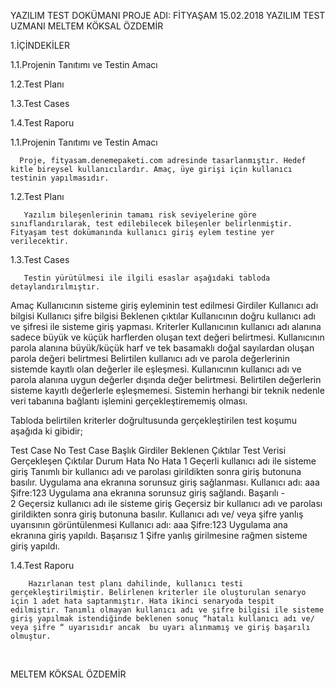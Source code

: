 

YAZILIM TEST DOKÜMANI
PROJE ADI: FİTYAŞAM
15.02.2018
YAZILIM TEST UZMANI
MELTEM KÖKSAL ÖZDEMİR












1.İÇİNDEKİLER

1.1.Projenin Tanıtımı ve Testin Amacı
	
1.2.Test Planı 

1.3.Test Cases

1.4.Test Raporu
 



1.1.Projenin Tanıtımı ve Testin Amacı

      Proje, fityasam.denemepaketi.com adresinde tasarlanmıştır. Hedef kitle bireysel kullanıcılardır. Amaç, üye girişi için kullanıcı testinin yapılmasıdır.



1.2.Test Planı

       Yazılım bileşenlerinin tamamı risk seviyelerine göre sınıflandırılarak, test edilebilecek bileşenler belirlenmiştir. Fityaşam test dokümanında kullanıcı giriş eylem testine yer verilecektir.



1.3.Test Cases

       Testin yürütülmesi ile ilgili esaslar aşağıdaki tabloda detaylandırılmıştır.


Amaç	Kullanıcının sisteme giriş eyleminin test edilmesi
Girdiler	Kullanıcı adı bilgisi
Kullanıcı şifre bilgisi
Beklenen çıktılar	Kullanıcının doğru kullanıcı adı ve şifresi ile sisteme giriş yapması.
Kriterler	Kullanıcının kullanıcı adı alanına sadece büyük ve küçük harflerden oluşan text değeri belirtmesi. 
Kullanıcının parola alanına büyük/küçük harf ve tek basamaklı doğal sayılardan oluşan parola değeri belirtmesi Belirtilen kullanıcı adı ve parola değerlerinin sistemde kayıtlı olan değerler ile eşleşmesi.
Kullanıcının kullanıcı adı ve parola alanına uygun değerler dışında değer belirtmesi.
Belirtilen değerlerin sisteme kayıtlı değerlerle eşleşmemesi. Sistemin herhangi bir teknik nedenle veri tabanına bağlantı işlemini gerçekleştirememiş olması. 




Tabloda belirtilen kriterler doğrultusunda gerçekleştirilen test koşumu aşağıda ki gibidir;

Test Case No	Test Case Başlık	Girdiler	Beklenen 
Çıktılar	Test Verisi	Gerçekleşen
Çıktılar	Durum	Hata No	Hata
1	Geçerli kullanıcı adı ile sisteme giriş	Tanımlı bir kullanıcı adı ve parolası girildikten sonra giriş butonuna basılır.	Uygulama ana ekranına sorunsuz giriş sağlanması.	Kullanıcı adı: aaa
Şifre:123	Uygulama ana ekranına sorunsuz giriş sağlandı.	Başarılı	-	
2	Geçersiz kullanıcı adı ile sisteme giriş	Geçersiz bir kullanıcı adı ve parolası girildikten sonra giriş butonuna basılır.	Kullanıcı adı ve/ veya şifre yanlış uyarısının görüntülenmesi	Kullanıcı adı: aaa
Şifre:123	Uygulama ana ekranına giriş yapıldı.	Başarısız	1	Şifre yanlış girilmesine rağmen sisteme giriş yapıldı.

1.4.Test Raporu

        Hazırlanan test planı dahilinde, kullanıcı testi gerçekleştirilmiştir. Belirlenen kriterler ile oluşturulan senaryo için 1 adet hata saptanmıştır. Hata ikinci senaryoda tespit edilmiştir. Tanımlı olmayan kullanıcı adı ve şifre bilgisi ile sisteme giriş yapılmak istendiğinde beklenen sonuç “hatalı kullanıcı adı ve/ veya şifre “ uyarısıdır ancak  bu uyarı alınmamış ve giriş başarılı olmuştur. 




































 

MELTEM KÖKSAL ÖZDEMİR
